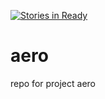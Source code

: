 [![Stories in Ready](https://badge.waffle.io/asu-cis-capstone/aero.png?label=ready&title=Ready)](https://waffle.io/asu-cis-capstone/aero)
# aero
repo for project aero
